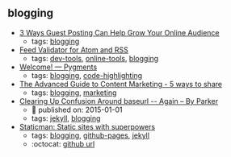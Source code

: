 blogging 
---
* [3 Ways Guest Posting Can Help Grow Your Online Audience](https://goinswriter.com/guest-posting/)
    * tags: [blogging](../tags/blogging.md)
* [Feed Validator for Atom and RSS](http://www.feedvalidator.org/)
    * tags: [dev-tools](../tags/dev-tools.md), [online-tools](../tags/online-tools.md), [blogging](../tags/blogging.md)
* [Welcome! — Pygments](http://pygments.org/)
    * tags: [blogging](../tags/blogging.md), [code-highlighting](../tags/code-highlighting.md)
* [The Advanced Guide to Content Marketing - 5 ways to share](https://www.quicksprout.com/the-advanced-guide-to-content-marketing-chapter-9/)
    * tags: [blogging](../tags/blogging.md), [marketing](../tags/marketing.md)
* [Clearing Up Confusion Around baseurl -- Again – By Parker](https://byparker.com/blog/2014/clearing-up-confusion-around-baseurl/)
    * :calendar: published on: 2015-01-01
    * tags: [jekyll](../tags/jekyll.md), [blogging](../tags/blogging.md)
* [Staticman: Static sites with superpowers](https://staticman.net/)
    * tags: [blogging](../tags/blogging.md), [github-pages](../tags/github-pages.md), [jekyll](../tags/jekyll.md)
    * :octocat: [github url](https://github.com/eduardoboucas/staticman)
